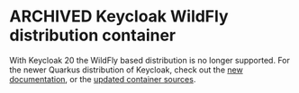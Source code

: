 # ARCHIVED Keycloak WildFly distribution container

With Keycloak 20 the WildFly based distribution is no longer supported. For the newer Quarkus distribution of Keycloak,
check out the [new documentation](https://www.keycloak.org/server/containers), or the
[updated container sources](https://github.com/keycloak/keycloak/tree/main/quarkus/container).